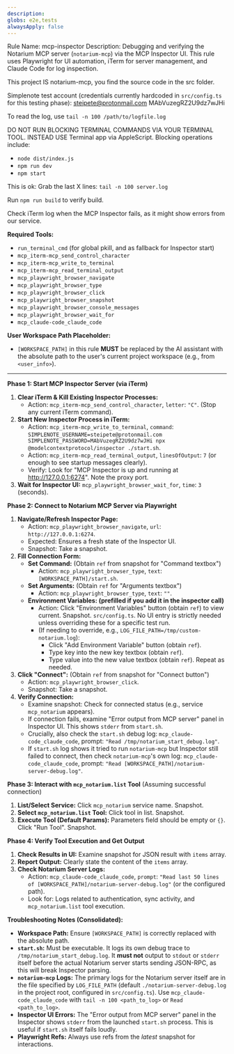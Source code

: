 ```yaml
---
description: 
globs: e2e,tests
alwaysApply: false
---
```

Rule Name: mcp-inspector
Description: Debugging and verifying the Notarium MCP server (`notarium-mcp`) via the MCP Inspector UI. This rule uses Playwright for UI automation, iTerm for server management, and Claude Code for log inspection.

This project IS notarium-mcp, you find the source code in the src folder.

Simplenote test account (credentials currently hardcoded in `src/config.ts` for this testing phase):
steipete@protonmail.com
MAbVuzegRZ2U9dz7wJHi

To read the log, use `tail -n 100 /path/to/logfile.log`

DO NOT RUN BLOCKING TERMINAL COMMANDS VIA YOUR TERMINAL TOOL. INSTEAD USE Terminal app via AppleScript.
Blocking operations include: 
- `node dist/index.js`
- `npm run dev`
- `npm start`

This is ok:
Grab the last X lines: `tail -n 100 server.log`

Run `npm run build` to verify build.

Check iTerm log when the MCP Inspector fails, as it might show errors from our service.

**Required Tools:**
- `run_terminal_cmd` (for global pkill, and as fallback for Inspector start)
- `mcp_iterm-mcp_send_control_character`
- `mcp_iterm-mcp_write_to_terminal`
- `mcp_iterm-mcp_read_terminal_output`
- `mcp_playwright_browser_navigate`
- `mcp_playwright_browser_type`
- `mcp_playwright_browser_click`
- `mcp_playwright_browser_snapshot`
- `mcp_playwright_browser_console_messages`
- `mcp_playwright_browser_wait_for`
- `mcp_claude-code_claude_code`

**User Workspace Path Placeholder:**
- `[WORKSPACE_PATH]` in this rule **MUST** be replaced by the AI assistant with the absolute path to the user's current project workspace (e.g., from `<user_info>`).

---

**Phase 1: Start MCP Inspector Server (via iTerm)**
1.  **Clear iTerm & Kill Existing Inspector Processes:**
    *   Action: `mcp_iterm-mcp_send_control_character`, `letter`: `"C"`. (Stop any current iTerm command).
2.  **Start New Inspector Process in iTerm:**
    *   Action: `mcp_iterm-mcp_write_to_terminal`, `command`: `SIMPLENOTE_USERNAME=steipete@protonmail.com SIMPLENOTE_PASSWORD=MAbVuzegRZ2U9dz7wJHi npx @modelcontextprotocol/inspector ./start.sh`.
    *   Action: `mcp_iterm-mcp_read_terminal_output`, `linesOfOutput`: `7` (or enough to see startup messages clearly).
    *   Verify: Look for "MCP Inspector is up and running at http://127.0.0.1:6274". Note the proxy port.
3.  **Wait for Inspector UI:** `mcp_playwright_browser_wait_for`, `time`: `3` (seconds).

**Phase 2: Connect to Notarium MCP Server via Playwright**
1.  **Navigate/Refresh Inspector Page:**
    *   Action: `mcp_playwright_browser_navigate`, `url`: `http://127.0.0.1:6274`.
    *   Expected: Ensures a fresh state of the Inspector UI.
    *   Snapshot: Take a snapshot.
2.  **Fill Connection Form:**
    *   **Set Command:** (Obtain `ref` from snapshot for "Command textbox")
        *   Action: `mcp_playwright_browser_type`, `text`: `[WORKSPACE_PATH]/start.sh`.
    *   **Set Arguments:** (Obtain `ref` for "Arguments textbox")
        *   Action: `mcp_playwright_browser_type`, `text`: `""`.
    *   **Environment Variables: (prefilled if you add it in the inspector call)**
        *   Action: Click "Environment Variables" button (obtain `ref`) to view current. Snapshot.
`src/config.ts`. No UI entry is strictly needed unless overriding these for a specific test run.
        *   (If needing to override, e.g., `LOG_FILE_PATH=/tmp/custom-notarium.log`):
            *   Click "Add Environment Variable" button (obtain `ref`).
            *   Type key into the new key textbox (obtain `ref`).
            *   Type value into the new value textbox (obtain `ref`). Repeat as needed.
3.  **Click "Connect":** (Obtain `ref` from snapshot for "Connect button")
    *   Action: `mcp_playwright_browser_click`.
    *   Snapshot: Take a snapshot.
4.  **Verify Connection:**
    *   Examine snapshot: Check for connected status (e.g., service `mcp_notarium` appears).
    *   If connection fails, examine "Error output from MCP server" panel in Inspector UI. This shows `stderr` from `start.sh`.
    *   Crucially, also check the `start.sh` debug log: `mcp_claude-code_claude_code`, prompt: `"Read /tmp/notarium_start_debug.log"`.
    *   If `start.sh` log shows it tried to run `notarium-mcp` but Inspector still failed to connect, then check `notarium-mcp`'s own log: `mcp_claude-code_claude_code`, prompt: `"Read [WORKSPACE_PATH]/notarium-server-debug.log"`.

**Phase 3: Interact with `mcp_notarium.list` Tool** (Assuming successful connection)
1.  **List/Select Service:** Click `mcp_notarium` service name. Snapshot.
2.  **Select `mcp_notarium.list` Tool:** Click tool in list. Snapshot.
3.  **Execute Tool (Default Params):** Parameters field should be empty or `{}`. Click "Run Tool". Snapshot.

**Phase 4: Verify Tool Execution and Get Output**
1.  **Check Results in UI:** Examine snapshot for JSON result with `items` array.
2.  **Report Output:** Clearly state the content of the `items` array.
3.  **Check Notarium Server Logs:**
    *   Action: `mcp_claude-code_claude_code`, `prompt`: `"Read last 50 lines of [WORKSPACE_PATH]/notarium-server-debug.log"` (or the configured path).
    *   Look for: Logs related to authentication, sync activity, and `mcp_notarium.list` tool execution.

**Troubleshooting Notes (Consolidated):**
- **Workspace Path:** Ensure `[WORKSPACE_PATH]` is correctly replaced with the absolute path.
- **`start.sh`:** Must be executable. It logs its own debug trace to `/tmp/notarium_start_debug.log`. It **must not** output to `stdout` or `stderr` itself before the actual Notarium server starts sending JSON-RPC, as this will break Inspector parsing.
- **`notarium-mcp` Logs:** The primary logs for the Notarium server itself are in the file specified by `LOG_FILE_PATH` (default `./notarium-server-debug.log` in the project root, configured in `src/config.ts`). Use `mcp_claude-code_claude_code` with `tail -n 100 <path_to_log>` or `Read <path_to_log>`.
- **Inspector UI Errors:** The "Error output from MCP server" panel in the Inspector shows `stderr` from the launched `start.sh` process. This is useful if `start.sh` itself fails loudly.
- **Playwright Refs:** Always use refs from the *latest* snapshot for interactions.
